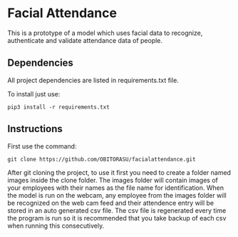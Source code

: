 # Facial Attendance
This is a prototype of a model which uses facial data to recognize, authenticate and validate attendance data of people.


## Dependencies 
All project dependencies are listed in requirements.txt file.

To install just use:
```
pip3 install -r requirements.txt
```

## Instructions
First use the command:
```
git clone https://github.com/OBITORASU/facialattendance.git
```
After git cloning the project, to use it first you need to create a folder named images inside the clone folder. The images folder will 
contain images of your employees with their names as the file name for identification. When the model is run on the webcam, any employee 
from the images folder will be recognized on the web cam feed and their attendence entry will be stored in an auto generated csv file. The 
csv file is regenerated every time the program is run so it is recommended that you take backup of each csv when running this consecutively.


